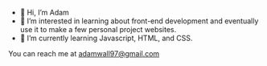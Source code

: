 - 👋 Hi, I’m Adam
- 👀 I’m interested in learning about front-end development and eventually use it to make a few personal project websites.
- 🌱 I’m currently learning Javascript, HTML, and CSS.


You can reach me at adamwall97@gmail.com

